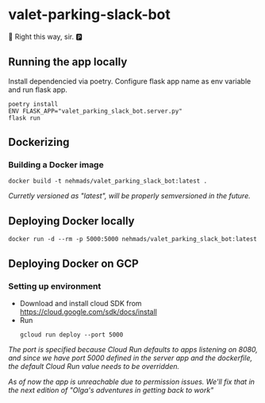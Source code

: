 # valet-parking-slack-bot
🔑 Right this way, sir. 🅿

## Running the app locally
Install dependencied via poetry. 
Configure flask app name as env variable and run flask app.
```
poetry install
ENV FLASK_APP="valet_parking_slack_bot.server.py"
flask run

```
## Dockerizing
### Building a Docker image

```
docker build -t nehmads/valet_parking_slack_bot:latest .
```
*Curretly versioned as "latest", will be properly semversioned in the future.*
## Deploying Docker locally

```
docker run -d --rm -p 5000:5000 nehmads/valet_parking_slack_bot:latest
```
## Deploying Docker on GCP
### Setting up environment
- Download and install cloud SDK from https://cloud.google.com/sdk/docs/install
- Run 
    ```
    gcloud run deploy --port 5000
    ```
*The port is specified because Cloud Run defaults to apps listening on 8080, and since we have port 5000 defined in the server app and the dockerfile, the default Cloud Run value needs to be overridden.*

*As of now the app is unreachable due to permission issues. We'll fix that in the next edition of "Olga's adventures in getting back to work"*